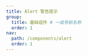 ```yaml
---
title: Alert 警告提示
group: 
  title: 基础组件 # 一级导航名称
  order: 1 
nav:
  path: /components/alert
  order: 1
---
```


<code src="./demo/basic.tsx"></code>
<!-- <API src="./index.tsx"></API>   -->